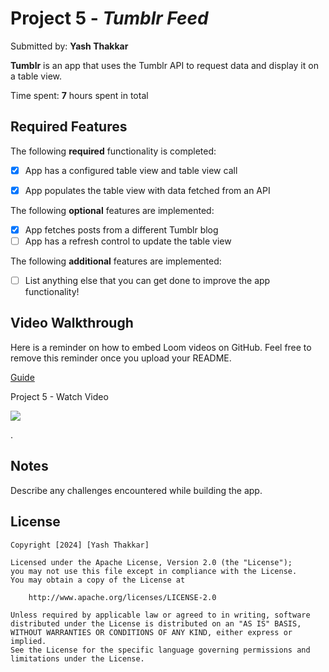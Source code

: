 # Project 5 - *Tumblr Feed*

Submitted by: **Yash Thakkar**

**Tumblr** is an app that uses the Tumblr API to request data and display it on a table view. 

Time spent: **7** hours spent in total

## Required Features

The following **required** functionality is completed:

- [x] App has a configured table view and table view call
- [x] App populates the table view with data fetched from an API


The following **optional** features are implemented:

- [x] App fetches posts from a different Tumblr blog
- [ ] App has a refresh control to update the table view

The following **additional** features are implemented:

- [ ] List anything else that you can get done to improve the app functionality!

## Video Walkthrough

Here is a reminder on how to embed Loom videos on GitHub. Feel free to remove this reminder once you upload your README. 

[Guide](https://www.youtube.com/watch?v=GA92eKlYio4) <div>
      <p>Project 5 - Watch Video</p>
    </a>
    <a href="https://www.loom.com/share/6d0a1c9a6d144c49973747ec6d42cf42">
      <img style="max-width:300px;" src="https://cdn.loom.com/sessions/thumbnails/6d0a1c9a6d144c49973747ec6d42cf42-with-play.gif">
    </a>
  </div>.

## Notes

Describe any challenges encountered while building the app.

## License

    Copyright [2024] [Yash Thakkar]

    Licensed under the Apache License, Version 2.0 (the "License");
    you may not use this file except in compliance with the License.
    You may obtain a copy of the License at

        http://www.apache.org/licenses/LICENSE-2.0

    Unless required by applicable law or agreed to in writing, software
    distributed under the License is distributed on an "AS IS" BASIS,
    WITHOUT WARRANTIES OR CONDITIONS OF ANY KIND, either express or implied.
    See the License for the specific language governing permissions and
    limitations under the License.
